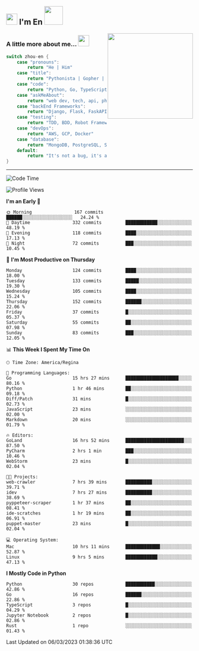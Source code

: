 <h2><img src="https://emojis.slackmojis.com/emojis/images/1531849430/4246/blob-sunglasses.gif?1531849430" width="30"/> I'm En <img src="https://media.giphy.com/media/12oufCB0MyZ1Go/giphy.gif" width="50"></h2>
<img align='right' src="https://media.giphy.com/media/M9gbBd9nbDrOTu1Mqx/giphy.gif" width="230">


### A little more about me... <img src="https://media.giphy.com/media/WUlplcMpOCEmTGBtBW/giphy.gif" width="30">  
<!--
```javascript
const zhou-en = {
    pronouns: "He" | "Him",
    title: "Pythonista" | "Gopher" | "Rustacean",
    code: ["Python", "Go", "Rust", "TypeScript"],
    askMeAbout: ["web dev", "tech", "app dev", "photography"],
    technologies: {
        backEnd: {
            python: ["Django", "Flask", "FaskAPI"],
            go: []
        },
        scraping: ["selenium", "scrapy", "spider"],
        testing: ["Robot Framework"],
        devOps: ["AWS", "Docker", "GCP", "Nginx"],
        databases: ["mongo", "postgresql", "sqlite"],
        misc: ["Firebase", "Heroku"]
    },
    architecture: ["Event Driven Architecture", "Microservices"],
    currentFocus: ["Temporal", "Rust"],
    funFact: "It's not a bug, it's a feature!"
};
```
  -->

```go
switch zhou-en {
    case "pronouns":
        return "He | Him"
    case "title":
        return "Pythonista | Gopher | Rustacean"
    case "code":
        return "Python, Go, TypeScript, Rust"
    case "askMeAbout":
        return "web dev, tech, api, photography, basketball"
    case "backEnd Frameworks":
        return "Django, Flask, FaskAPI, Temporal"
    case "testing":
        return "TDD, BDD, Robot Framework, pytest"
    case "devOps":
        return "AWS, GCP, Docker"
    case "database":
        return "MongoDB, PostgreSQL, Sqlit"
    default:
        return "It's not a bug, it's a feature!"
}
```




---
<!--START_SECTION:waka-->
![Code Time](http://img.shields.io/badge/Code%20Time-508%20hrs%2025%20mins-blue)

![Profile Views](http://img.shields.io/badge/Profile%20Views-1-blue)

**I'm an Early 🐤** 

```text
🌞 Morning                167 commits         ██████░░░░░░░░░░░░░░░░░░░   24.24 % 
🌆 Daytime                332 commits         ████████████░░░░░░░░░░░░░   48.19 % 
🌃 Evening                118 commits         ████░░░░░░░░░░░░░░░░░░░░░   17.13 % 
🌙 Night                  72 commits          ███░░░░░░░░░░░░░░░░░░░░░░   10.45 % 
```
📅 **I'm Most Productive on Thursday** 

```text
Monday                   124 commits         ████░░░░░░░░░░░░░░░░░░░░░   18.00 % 
Tuesday                  133 commits         █████░░░░░░░░░░░░░░░░░░░░   19.30 % 
Wednesday                105 commits         ████░░░░░░░░░░░░░░░░░░░░░   15.24 % 
Thursday                 152 commits         ██████░░░░░░░░░░░░░░░░░░░   22.06 % 
Friday                   37 commits          █░░░░░░░░░░░░░░░░░░░░░░░░   05.37 % 
Saturday                 55 commits          ██░░░░░░░░░░░░░░░░░░░░░░░   07.98 % 
Sunday                   83 commits          ███░░░░░░░░░░░░░░░░░░░░░░   12.05 % 
```


📊 **This Week I Spent My Time On** 

```text
🕑︎ Time Zone: America/Regina

💬 Programming Languages: 
Go                       15 hrs 27 mins      ████████████████████░░░░░   80.16 % 
Python                   1 hr 46 mins        ██░░░░░░░░░░░░░░░░░░░░░░░   09.18 % 
Diff/Patch               31 mins             █░░░░░░░░░░░░░░░░░░░░░░░░   02.73 % 
JavaScript               23 mins             ░░░░░░░░░░░░░░░░░░░░░░░░░   02.00 % 
Markdown                 20 mins             ░░░░░░░░░░░░░░░░░░░░░░░░░   01.79 % 

🔥 Editors: 
GoLand                   16 hrs 52 mins      ██████████████████████░░░   87.50 % 
PyCharm                  2 hrs 1 min         ███░░░░░░░░░░░░░░░░░░░░░░   10.46 % 
WebStorm                 23 mins             █░░░░░░░░░░░░░░░░░░░░░░░░   02.04 % 

🐱‍💻 Projects: 
web-crawler              7 hrs 39 mins       ██████████░░░░░░░░░░░░░░░   39.71 % 
idev                     7 hrs 27 mins       ██████████░░░░░░░░░░░░░░░   38.69 % 
pyppeteer-scraper        1 hr 37 mins        ██░░░░░░░░░░░░░░░░░░░░░░░   08.41 % 
ide-scratches            1 hr 19 mins        ██░░░░░░░░░░░░░░░░░░░░░░░   06.91 % 
puppet-master            23 mins             █░░░░░░░░░░░░░░░░░░░░░░░░   02.04 % 

💻 Operating System: 
Mac                      10 hrs 11 mins      █████████████░░░░░░░░░░░░   52.87 % 
Linux                    9 hrs 5 mins        ████████████░░░░░░░░░░░░░   47.13 % 
```

**I Mostly Code in Python** 

```text
Python                   30 repos            ███████████░░░░░░░░░░░░░░   42.86 % 
Go                       16 repos            ██████░░░░░░░░░░░░░░░░░░░   22.86 % 
TypeScript               3 repos             █░░░░░░░░░░░░░░░░░░░░░░░░   04.29 % 
Jupyter Notebook         2 repos             █░░░░░░░░░░░░░░░░░░░░░░░░   02.86 % 
Rust                     1 repo              ░░░░░░░░░░░░░░░░░░░░░░░░░   01.43 % 
```




 Last Updated on 06/03/2023 01:38:36 UTC
<!--END_SECTION:waka-->

